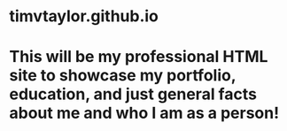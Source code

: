 # timvtaylor.github.io
# This will be my professional HTML site to showcase my portfolio, education, and just general facts about me and who I am as a person!
